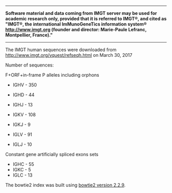 ___
**Software material and data coming from IMGT server may be used for academic research only, provided that it is referred to IMGT®, and cited as "IMGT®, the international ImMunoGeneTics information system® http://www.imgt.org (founder and director: Marie-Paule Lefranc, Montpellier, France)."** 
___

The IMGT human sequences were downloaded from http://www.imgt.org/vquest/refseqh.html on March 30, 2017

Number of sequences:

F+ORF+in-frame P alleles including orphons
* IGHV - 350
* IGHD - 44
* IGHJ - 13
  
* IGKV - 108
* IGKJ - 9
  
* IGLV - 91
* IGLJ - 10

Constant gene artificially spliced exons sets
* IGHC - 55
* IGKC - 5
* IGLC - 13
  
The bowtie2 index was built using [bowtie2 version 2.2.9](https://github.com/BenLangmead/bowtie2/releases/tag/v2.2.9).
